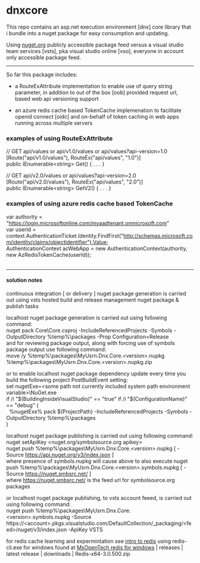 # dnxcore


This repo contains an asp.net execution environment [dnx] core library that i bundle into a nuget package for easy consumption and updating.

Using [nuget.org](http://nuget.org/packages/MyUsrn.Dnx.Core/) publicly accessible package feed versus a visual studio team services [vsts], pka visual studio 
online [vso], everyone in account only accessible package feed.

- - -

So far this package includes:

  * a RouteExAttribute implementation to enable use of query string parameter, in addition to out of the box [oob] provided request url, based web api versioning support

  * an azure redis cache based TokenCache implemenation to facilitate openid connect [oidc] and on-behalf of token caching in web apps running across multiple servers

### examples of using RouteExAttribute
// GET api/values or api/v1.0/values or api/values?api-version=1.0  
[Route("api/v1.0/values"), RouteEx("api/values", "1.0")]  
public IEnumerable&lt;string&gt; Get() { . . . }  
  
// GET api/v2.0/values or api/values?api-version=2.0  
[Route("api/v2.0/values"), RouteEx("api/values", "2.0")]  
public IEnumerable&lt;string&gt; GetV2() { . . . }
  
### examples of using azure redis cache based TokenCache 
var authority = "https://login.microsoftonline.com/myaadtenant.onmicrosoft.com"  
var userId = context.AuthenticationTicket.Identity.FindFirst("http://schemas.microsoft.com/identity/claims/objectidentifier").Value;  
AuthenticationContext acWebApp = new AuthenticationContext(authority, new AzRedisTokenCache(userId));    
<br />

- - - 

#### solution notes 
continuous integration [ or delivery ] nuget package generation is carried out using vsts hosted build and release management nuget package & publish tasks

localhost nuget package generation is carried out using following command:  
nuget pack Core\Core.csproj -IncludeReferencedProjects -Symbols -OutputDirectory %temp%\packages -Prop Configuration=Release  
and for reviewing package output, along with forcing use of symbols package output use following command:  
move /y %temp%\packages\MyUsrn.Dnx.Core.&lt;version&gt;.nupkg %temp%\packages\MyUsrn.Dnx.Core.&lt;version&gt;.nupkg.zip

or to enable localhost nuget package dependency update every time you build the following project PostBuildEvent setting:  
set nugetExe=&lt;some path not currently included system path environment variable&gt;\NuGet.exe  
if /i "$(BuildingInsideVisualStudio)" == "true" if /i "$(ConfigurationName)" == "debug" (  
&nbsp;&nbsp;%nugetExe% pack $(ProjectPath) -IncludeReferencedProjects -Symbols -OutputDirectory %temp%\packages  
)  

localhost nuget package publishing is carried out using following command:  
nuget setApiKey &lt;nuget.org/symbolsource.org apikey&gt;  
nuget push %temp%\packages\MyUsrn.Dnx.Core.&lt;version&gt;.nupkg [ -Source https://api.nuget.org/v3/index.json ]  
where presence of symbols.nupkg will cause above to also execute nuget push %temp%\packages\MyUsrn.Dnx.Core.&lt;version&gt;.symbols.nupkg [ -Source https://nuget.smbsrc.net/ ]  
where https://nuget.smbsrc.net/ is the feed url for symbolsource.org packages  

or localhost nuget package publishing, to vsts account feeed, is carried out using following command:  
nuget push %temp%\packages\MyUsrn.Dnx.Core.&lt;version&gt;.symbols.nupkg -Source https://&lt;account&gt;.pkgs.visualstudio.com/DefaultCollection/_packaging/&lt;feed&gt;/nuget/v3/index.json -ApiKey VSTS  

for redis cache learning and expermintation see [intro to redis](http://redis.io/topics/data-types-intro) using redis-cli.exe for windows found at 
[MsOpenTech redis for windows](https://github.com/MSOpenTech/redis/) | releases | latest release | downloads | Redis-x64-3.0.500.zip  
